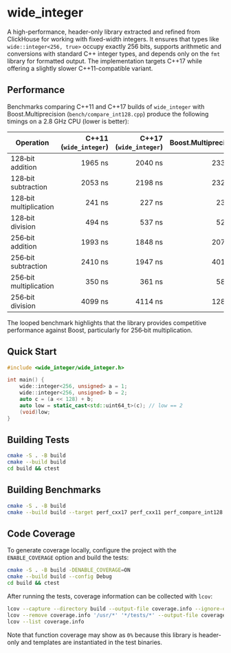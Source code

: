 # wide_integer
A high-performance, header-only library extracted and refined from ClickHouse
for working with fixed-width integers. It ensures that types like
`wide::integer<256, true>` occupy exactly 256 bits, supports arithmetic and
conversions with standard C++ integer types, and depends only on the `fmt`
library for formatted output. The implementation targets C++17 while offering a
slightly slower C++11-compatible variant.

## Performance

Benchmarks comparing C++11 and C++17 builds of `wide_integer` with
Boost.Multiprecision (`bench/compare_int128.cpp`) produce the following timings
on a 2.8 GHz CPU (lower is better):

| Operation               | C++11 (`wide_integer`) | C++17 (`wide_integer`) | Boost.Multiprecision |
| ----------------------- | ---------------------: | ---------------------: | -------------------: |
| 128‑bit addition        |                 1965 ns |                 2040 ns |             2335 ns |
| 128‑bit subtraction     |                 2053 ns |                 2198 ns |             2324 ns |
| 128‑bit multiplication  |                  241 ns |                  227 ns |              232 ns |
| 128‑bit division        |                  494 ns |                  537 ns |              528 ns |
| 256‑bit addition        |                 1993 ns |                 1848 ns |             2074 ns |
| 256‑bit subtraction     |                 2410 ns |                 1947 ns |             4019 ns |
| 256‑bit multiplication  |                  350 ns |                  361 ns |              586 ns |
| 256‑bit division        |                 4099 ns |                 4114 ns |             1282 ns |

The looped benchmark highlights that the library provides competitive
performance against Boost, particularly for 256‑bit multiplication.

## Quick Start

```cpp
#include <wide_integer/wide_integer.h>

int main() {
    wide::integer<256, unsigned> a = 1;
    wide::integer<256, unsigned> b = 2;
    auto c = (a << 128) + b;
    auto low = static_cast<std::uint64_t>(c); // low == 2
    (void)low;
}
```

## Building Tests

```bash
cmake -S . -B build
cmake --build build
cd build && ctest
```

## Building Benchmarks

```bash
cmake -S . -B build
cmake --build build --target perf_cxx17 perf_cxx11 perf_compare_int128 perf_compare_int128_cxx11
```

## Code Coverage

To generate coverage locally, configure the project with the `ENABLE_COVERAGE` option
and build the tests:

```bash
cmake -S . -B build -DENABLE_COVERAGE=ON
cmake --build build --config Debug
cd build && ctest
```

After running the tests, coverage information can be collected with `lcov`:

```bash
lcov --capture --directory build --output-file coverage.info --ignore-errors mismatch
lcov --remove coverage.info '/usr/*' '*/tests/*' --output-file coverage.info
lcov --list coverage.info
```

Note that function coverage may show as `0%` because this library is header-only
and templates are instantiated in the test binaries.
